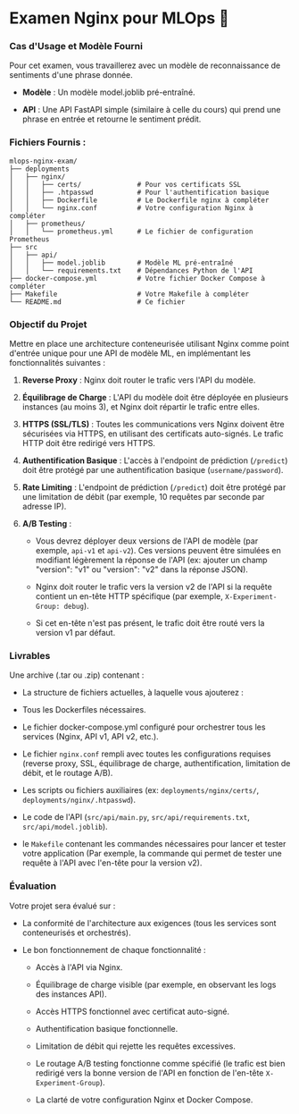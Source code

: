 # Examen Nginx pour MLOps 🚀

### Cas d'Usage et Modèle Fourni

Pour cet examen, vous travaillerez avec un modèle de reconnaissance de sentiments d'une phrase donnée.

- **Modèle** : Un modèle model.joblib pré-entraîné.

- **API** : Une API FastAPI simple (similaire à celle du cours) qui prend une phrase en entrée et retourne le sentiment prédit.

### Fichiers Fournis :

```
mlops-nginx-exam/
├── deployments
│   ├── nginx/
│   │   ├── certs/              # Pour vos certificats SSL
│   │   ├── .htpasswd           # Pour l'authentification basique
│   │   ├── Dockerfile          # Le Dockerfile nginx à compléter
│   │   └── nginx.conf          # Votre configuration Nginx à compléter
│   ├── prometheus/
│   │   └── prometheus.yml      # Le fichier de configuration Prometheus
├── src
│   ├── api/
│   │   ├── model.joblib        # Modèle ML pré-entraîné
│   │   └── requirements.txt    # Dépendances Python de l'API
├── docker-compose.yml          # Votre fichier Docker Compose à compléter
├── Makefile                    # Votre Makefile à compléter
└── README.md                   # Ce fichier
```

### Objectif du Projet

Mettre en place une architecture conteneurisée utilisant Nginx comme point d'entrée unique pour une API de modèle ML, en implémentant les fonctionnalités suivantes :

1.  **Reverse Proxy** : Nginx doit router le trafic vers l'API du modèle.

2.  **Équilibrage de Charge** : L'API du modèle doit être déployée en plusieurs instances (au moins 3), et Nginx doit répartir le trafic entre elles.

3.  **HTTPS (SSL/TLS)** : Toutes les communications vers Nginx doivent être sécurisées via HTTPS, en utilisant des certificats auto-signés. Le trafic HTTP doit être redirigé vers HTTPS.

4.  **Authentification Basique** : L'accès à l'endpoint de prédiction (`/predict`) doit être protégé par une authentification basique (`username/password`).

5.  **Rate Limiting** : L'endpoint de prédiction (`/predict`) doit être protégé par une limitation de débit (par exemple, 10 requêtes par seconde par adresse IP).

6.  **A/B Testing** :

    - Vous devrez déployer deux versions de l'API de modèle (par exemple, `api-v1` et `api-v2`). Ces versions peuvent être simulées en modifiant légèrement la réponse de l'API (ex: ajouter un champ "version": "v1" ou "version": "v2" dans la réponse JSON).

    - Nginx doit router le trafic vers la version v2 de l'API si la requête contient un en-tête HTTP spécifique (par exemple, `X-Experiment-Group: debug`).

    - Si cet en-tête n'est pas présent, le trafic doit être routé vers la version v1 par défaut.

### Livrables

Une archive (.tar ou .zip) contenant :

- La structure de fichiers actuelles, à laquelle vous ajouterez :

- Tous les Dockerfiles nécessaires.

- Le fichier docker-compose.yml configuré pour orchestrer tous les services (Nginx, API v1, API v2, etc.).

- Le fichier `nginx.conf` rempli avec toutes les configurations requises (reverse proxy, SSL, équilibrage de charge, authentification, limitation de débit, et le routage A/B).

- Les scripts ou fichiers auxiliaires (ex: `deployments/nginx/certs/`, `deployments/nginx/.htpasswd`).

- Le code de l'API (`src/api/main.py`, `src/api/requirements.txt`, `src/api/model.joblib`).

- le `Makefile` contenant les commandes nécessaires pour lancer et tester votre application
(Par exemple, la commande qui permet de tester une requête à l'API avec l'en-tête pour la version v2).

### Évaluation

Votre projet sera évalué sur :

- La conformité de l'architecture aux exigences (tous les services sont conteneurisés et orchestrés).

- Le bon fonctionnement de chaque fonctionnalité :

    - Accès à l'API via Nginx.

    - Équilibrage de charge visible (par exemple, en observant les logs des instances API).

    - Accès HTTPS fonctionnel avec certificat auto-signé.

    - Authentification basique fonctionnelle.

    - Limitation de débit qui rejette les requêtes excessives.

    - Le routage A/B testing fonctionne comme spécifié (le trafic est bien redirigé vers la bonne version de l'API en fonction de l'en-tête `X-Experiment-Group`).

    - La clarté de votre configuration Nginx et Docker Compose.
